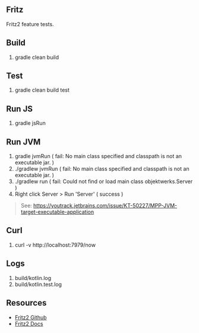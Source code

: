 Fritz
-----
Fritz2 feature tests.

Build
-----
1. gradle clean build

Test
----
1. gradle clean build test

Run JS
------
1. gradle jsRun

Run JVM
-------
1. gradle jvmRun ( fail: No main class specified and classpath is not an executable jar. )
2. ./gradlew jvmRun ( fail: No main class specified and classpath is not an executable jar. )
3. ./gradlew run ( fail: Could not find or load main class objektwerks.Server )
4. Right click Server > Run 'Server' ( success )
>See: https://youtrack.jetbrains.com/issue/KT-50227/MPP-JVM-target-executable-application

Curl
----
1. curl -v http://localhost:7979/now

Logs
----
1. build/kotlin.log
2. build/kotlin.test.log

Resources
---------
* [Fritz2 Github](https://github.com/jwstegemann/fritz2)
* [Fritz2 Docs](https://www.fritz2.dev/docs/)